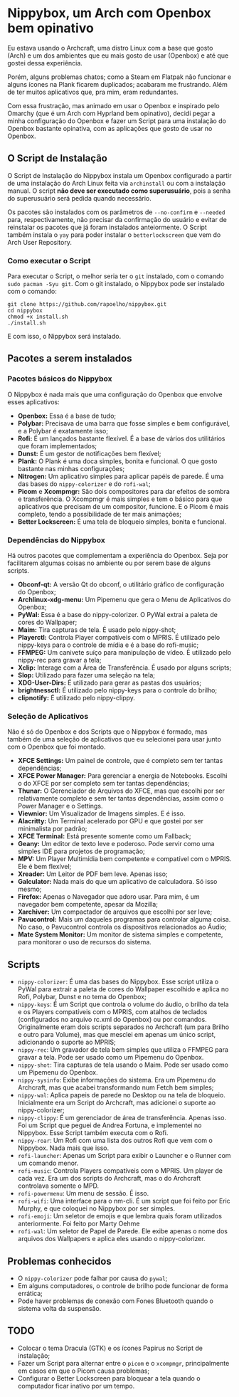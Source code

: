 # Nippybox, um Arch com Openbox bem opinativo
Eu estava usando o Archcraft, uma distro Linux com a base que gosto (Arch) e um dos ambientes que eu mais gosto de usar (Openbox) e até que gostei dessa experiência.

Porém, alguns problemas chatos; como a Steam em Flatpak não funcionar e alguns ícones na Plank ficarem duplicados; acabaram me frustrando. Além de ter muitos aplicativos que, pra mim, eram redundantes.

Com essa frustração, mas animado em usar o Openbox e inspirado pelo Omarchy (que é um Arch com Hyprland bem opinativo), decidi pegar a minha configuração do Openbox e fazer um Script para uma instalação do Openbox bastante opinativa, com as aplicações que gosto de usar no Openbox.

## O Script de Instalação
O Script de Instalação do Nippybox instala um Openbox configurado a partir de uma instalação do Arch Linux feita via `archinstall` ou com a instalação manual. O script **não deve ser executado como superusuário**, pois a senha do superusuário será pedida quando necessário. 

Os pacotes são instalados com os parâmetros de `--no-confirm` e `--needed` para, respectivamente, não precisar da confirmação do usuário e evitar de reinstalar os pacotes que já foram instalados anteiormente. O Script também instala o `yay` para poder instalar o `betterlockscreen` que vem do Arch User Repository. 

### Como executar o Script
Para executar o Script, o melhor seria ter o `git` instalado, com o comando `sudo pacman -Syu git`. Com o git instalado, o Nippybox pode ser instalado com o comando:
```
git clone https://github.com/rapoelho/nippybox.git
cd nippybox
chmod +x install.sh
./install.sh
```
E com isso, o Nippybox será instalado.

## Pacotes a serem instalados
### Pacotes básicos do Nippybox
O Nippybox é nada mais que uma configuração do Openbox que envolve esses aplicativos:
- **Openbox:** Essa é a base de tudo;
- **Polybar:** Precisava de uma barra que fosse simples e bem configurável, e a Polybar é exatamente isso;
- **Rofi:** É um lançados bastante flexível. É a base de vários dos utilitários que foram implementados;
- **Dunst:** É um gestor de notificações bem flexível;
- **Plank:** O Plank é uma doca simples, bonita e funcional. O que gosto bastante nas minhas configurações;
- **Nitrogen:** Um aplicativo simples para aplicar papéis de parede. É uma das bases do `nippy-colorizer` e do `rofi-wal`;
- **Picom** e **Xcompmgr:** São dois compositores para dar efeitos de sombra e transferência. O Xcompmgr é mais simples e tem o básico para que aplicativos que precisam de um compositor, funcione. E o Picom é mais completo, tendo a possibilidade de ter mais animações;
- **Better Lockscreen:** É uma tela de bloqueio simples, bonita e funcional.

### Dependências do Nippybox
Há outros pacotes que complementam a experiência do Openbox. Seja por facilitarem algumas coisas no ambiente ou por serem base de alguns scripts.
- **Obconf-qt:** A versão Qt do obconf, o utilitário gráfico de configuração do Openbox;
- **Archlinux-xdg-menu:** Um Pipemenu que gera o Menu de Aplicativos do Openbox;
- **PyWal:** Essa é a base do nippy-colorizer. O PyWal extrai a paleta de cores do Wallpaper;
- **Maim:** Tira capturas de tela. É usado pelo nippy-shot;
- **Playerctl:** Controla Player compatíveis com o MPRIS. É utilizado pelo nippy-keys para o controle de mídia e é a base do rofi-music;
- **FFMPEG:** Um canivete suíço para manipulação de vídeo. É utilizado pelo nippy-rec para gravar a tela;
- **Xclip:** Interage com a Área de Transferência. É usado por alguns scripts;
- **Slop:** Utilizado para fazer uma seleção na tela;
- **XDG-User-Dirs:** É utilizado para gerar as pastas dos usuários;
- **brightnessctl:** É utilizado pelo nippy-keys para o controle do brilho;
- **clipnotify:** É utilizado pelo nippy-clippy.

### Seleção de Aplicativos
Não é só do Openbox e dos Scripts que o Nippybox é formado, mas também de uma seleção de aplicativos que eu selecionei para usar junto com o Openbox que foi montado.
- **XFCE Settings:** Um painel de controle, que é completo sem ter tantas dependências;
- **XFCE Power Manager:** Para gerenciar a energia de Notebooks. Escolhi o do XFCE por ser completo sem ter tantas dependências;
- **Thunar:** O Gerenciador de Arquivos do XFCE, mas que escolhi por ser relativamente completo e sem ter tantas dependências, assim como o Power Manager e o Settings.
- **Viewnior:** Um Visualizador de Imagens simples. E é isso.
- **Alacritty:** Um Terminal acelerado por GPU e que gostei por ser minimalista por padrão;
- **XFCE Terminal:** Está presente somente como um Fallback;
- **Geany:** Um editor de texto leve e poderoso. Pode servir como uma simples IDE para projetos de programação;
- **MPV:** Um Player Multimídia bem competente e compatível com o MPRIS. Ele é bem flexível;
- **Xreader:** Um Leitor de PDF bem leve. Apenas isso;
- **Galculator:** Nada mais do que um aplicativo de calculadora. Só isso mesmo;
- **Firefox:** Apenas o Navegador que adoro usar. Para mim, é um navegador bem competente, apesar da Mozilla;
- **Xarchiver:** Um compactador de arquivos que escolhi por ser leve;
- **Pavucontrol:** Mais um daqueles programas para controlar alguma coisa. No caso, o Pavucontrol controla os dispositivos relacionados ao Áudio;
- **Mate System Monitor:** Um monitor de sistema simples e competente, para monitorar o uso de recursos do sistema.

## Scripts
- `nippy-colorizer`: É uma das bases do Nippybox. Esse script utiliza o PyWal para extrair a paleta de cores do Wallpaper escolhido e aplica no Rofi, Polybar, Dunst e no tema do Openbox;
- `nippy-keys`: É um Script que controla o volume do áudio, o brilho da tela e os Players compatíveis com o MPRIS, com atalhos de teclados (configurados no arquivo rc.xml do Openbox) ou por comandos. Originalmente eram dois scripts separados no Archcraft (um para Brilho e outro para Volume), mas que mesclei em apenas um único script, adicionando o suporte ao MPRIS;
- `nippy-rec`: Um gravador de tela bem simples que utiliza o FFMPEG para gravar a tela. Pode ser usado como um Pipemenu do Openbox.
- `nippy-shot`: Tira capturas de tela usando o Maim. Pode ser usado como um Pipemenu do Openbox.
- `nippy-sysinfo`: Exibe informações do sistema. Era um Pipemenu do Archcraft, mas que acabei transformando num Fetch bem simples;
- `nippy-wal`: Aplica papeis de parede no Desktop ou na tela de bloqueio. Inicialmente era um Script do Archcraft, mas adicionei o suporte ao nippy-colorizer;
- `nippy-clippy`: É um gerenciador de área de transferência. Apenas isso. Foi um Script que peguei de Andrea Fortuna, e implementei no Nippybox. Esse Script também executa com o Rofi.
- `nippy-roar`: Um Rofi com uma lista dos outros Rofi que vem com o Nippybox. Nada mais que isso.
- `rofi-launcher`: Apenas um Script para exibir o Launcher e o Runner com um comando menor.
- `rofi-music`: Controla Players compatíveis com o MPRIS. Um player de cada vez. Era um dos scripts do Archcraft, mas o do Archcraft controlava somente o MPD.
- `rofi-powermenu`: Um menu de sessão. É isso.
- `rofi-wifi`: Uma interface para o nm-cli. É um script que foi feito por Eric Murphy, e que coloquei no Nippybox por ser simples.
- `rofi-emoji`: Um seletor de emojis e que lembra quais foram utilizados anteriormente. Foi feito por Marty Oehme
- `rofi-wal`: Um seletor de Papel de Parede. Ele exibe apenas o nome dos arquivos dos Wallpapers e aplica eles usando o nippy-colorizer.

## Problemas conhecidos
- O `nippy-colorizer` pode falhar por causa do `pywal`;
- Em alguns computadores, o controle de brilho pode funcionar de forma errática;
- Pode haver problemas de conexão com Fones Bluetooth quando o sistema volta da suspensão.

## TODO
- Colocar o tema Dracula (GTK) e os ícones Papirus no Script de instalação;
- Fazer um Script para alternar entre o `picom` e o `xcompmgr`, principalmente em casos em que o Picom causa problemas;
- Configurar o Better Lockscreen para bloquear a tela quando o computador ficar inativo por um tempo.
